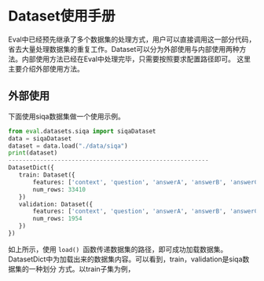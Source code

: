 # Dataset使用手册
Eval中已经预先继承了多个数据集的处理方式，用户可以直接调用这一部分代码，省去大量处理数据集的重复工作。Dataset可以分为外部使用与内部使用两种方法。内部使用方法已经在Eval中处理完毕，只需要按照要求配置路径即可。
这里主要介绍外部使用方法。
## 外部使用
下面使用siqa数据集做一个使用示例。
 ```python
from eval.datasets.siqa import siqaDataset
data = siqaDataset
dataset = data.load("./data/siqa")
print(dataset)
---------------------------------------------------------
DatasetDict({
    train: Dataset({
        features: ['context', 'question', 'answerA', 'answerB', 'answerC', 'label'],
        num_rows: 33410
    })
    validation: Dataset({
        features: ['context', 'question', 'answerA', 'answerB', 'answerC', 'label'],
        num_rows: 1954
    })
})
 ```
如上所示，使用 ```load() ```函数传递数据集的路径，即可成功加载数据集。DatasetDict中为加载出来的数据集内容。可以看到，train，validation是siqa数据集的一种划分
方式。以train子集为例，
